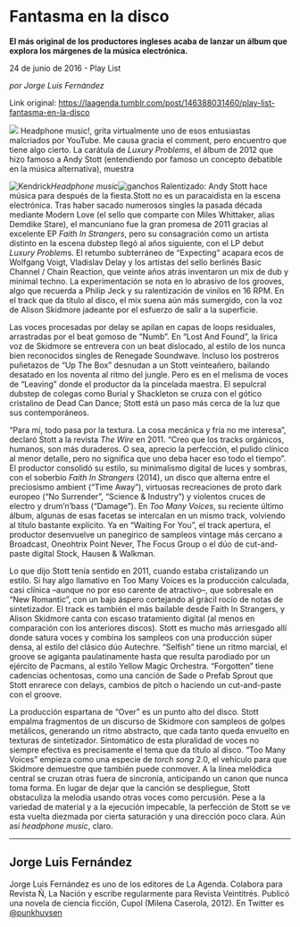 # Fantasma en la disco

**El más original de los productores ingleses acaba de lanzar un álbum que explora los márgenes de la música electrónica.**

24 de junio de 2016 - Play List

_por Jorge Luis Fernández_

Link original: https://laagenda.tumblr.com/post/146388031460/play-list-fantasma-en-la-disco

![](https://64.media.tumblr.com/9d6075ae194e0b3f38ba5dbec4de53b6/tumblr_inline_pk0w7aeTy51t6q87u_500.jpg)
Headphone music!, grita virtualmente uno de esos entusiastas malcriados por YouTube. Me causa gracia el comment, pero encuentro que tiene algo cierto. La carátula de *Luxury Problems*, el álbum de 2012 que hizo famoso a Andy Stott (entendiendo por famoso un concepto debatible en la música alternativa), muestra 

![Kendrick](https://64.media.tumblr.com/72a9059ea03b889e46c8ee5876b39c5e/tumblr_inline_pk0w7bSYiw1t6q87u_250.jpg)*Headphone music*![ganchos](https://64.media.tumblr.com/9d6075ae194e0b3f38ba5dbec4de53b6/tumblr_inline_pk0w7aeTy51t6q87u_500.jpg) Ralentizado: Andy Stott hace música para después de la fiesta.Stott no es un paracaidista en la escena electrónica. Tras haber sacado numerosos singles la pasada década mediante Modern Love (el sello que comparte con Miles Whittaker, alias Demdike Stare), el mancuniano fue la gran promesa de 2011 gracias al excelente EP *Faith In Strangers*, pero su consagración como un artista distinto en la escena dubstep llegó al años siguiente, con el LP debut *Luxury Problem*s. El retumbo subterráneo de “Expecting” acapara ecos de Wolfgang Voigt, Vladislav Delay y los artistas del sello berlinés Basic Channel / Chain Reaction, que veinte años atrás inventaron un mix de dub y minimal techno. La experimentación se nota en lo abrasivo de los grooves, algo que recuerda a Philip Jeck y su ralentización de vinilos en 16 RPM. En el track que da título al disco, el mix suena aún más sumergido, con la voz de Alison Skidmore jadeante por el esfuerzo de salir a la superficie. 

Las voces procesadas por delay se apilan en capas de loops residuales, arrastradas por el beat gomoso de “Numb”. En “Lost And Found”, la lírica voz de Skidmore se entrevera con un beat dislocado, al estilo de los nunca bien reconocidos singles de Renegade Soundwave. Incluso los postreros puñetazos de “Up The Box” desnudan a un Stott veinteañero, bailando desatado en los noventa al ritmo del jungle. Pero es en el melisma de voces de “Leaving” donde el productor da la pincelada maestra. El sepulcral dubstep de colegas como Burial y Shackleton se cruza con el gótico cristalino de Dead Can Dance; Stott está un paso más cerca de la luz que sus contemporáneos.

 “Para mí, todo pasa por la textura. La cosa mecánica y fría no me interesa”, declaró Stott a la revista *The Wire* en 2011. “Creo que los tracks orgánicos, humanos, son más duraderos. O sea, aprecio la perfección, el pulido clínico al menor detalle, pero no significa que uno deba hacer eso todo el tiempo”. El productor consolidó su estilo, su minimalismo digital de luces y sombras, con el soberbio *Faith In Strangers* (2014), un disco que alterna entre el preciosismo ambient (“Time Away”), virtuosas recreaciones de proto dark europeo (“No Surrender”, “Science & Industry”) y violentos cruces de electro y drum’n’bass (“Damage”). En *Too Many Voices*, su reciente último álbum, algunas de esas facetas se intercalan en un mismo track, volviendo al título bastante explícito. Ya en “Waiting For You”, el track apertura, el productor desenvuelve un panegírico de sampleos vintage más cercano a Broadcast, Oneohtrix Point Never, The Focus Group o el dúo de cut-and-paste digital Stock, Hausen & Walkman. 


Lo que dijo Stott tenía sentido en 2011, cuando estaba cristalizando un estilo. Si hay algo llamativo en Too Many Voices es la producción calculada, casi clínica –aunque no por eso carente de atractivo–, que sobresale en “New Romantic”, con un bajo áspero cortejando al grácil rocío de notas de sintetizador. El track es también el más bailable desde Faith In Strangers, y Alison Skidmore canta con escaso tratamiento digital (al menos en comparación con los anteriores discos). Stott es mucho más arriesgado allí donde satura voces y combina los sampleos con una producción súper densa, al estilo del clásico dúo Autechre. “Selfish” tiene un ritmo marcial, el groove se agiganta paulatinamente hasta que resulta parodiado por un ejército de Pacmans, al estilo Yellow Magic Orchestra. “Forgotten” tiene cadencias ochentosas, como una canción de Sade o Prefab Sprout que Stott enrarece con delays, cambios de pitch o haciendo un cut-and-paste con el groove. 

La producción espartana de “Over” es un punto alto del disco. Stott empalma fragmentos de un discurso de Skidmore con sampleos de golpes metálicos, generando un ritmo abstracto, que cada tanto queda envuelto en texturas de sintetizador. Sintomático de esta pluralidad de voces no siempre efectiva es precisamente el tema que da título al disco. “Too Many Voices” empieza como una especie de *torch song* 2.0, el vehículo para que Skidmore demuestre que también puede conmover. A la línea melódica central se cruzan otras fuera de sincronía, anticipando un canon que nunca toma forma. En lugar de dejar que la canción se despliegue, Stott obstaculiza la melodía usando otras voces como percusión. Pese a la variedad de material y a la ejecución impecable, la perfección de Stott se ve esta vuelta diezmada por cierta saturación y una dirección poco clara. Aún así *headphone music*, claro. 



---

Jorge Luis Fernández
--------------------

  
 Jorge Luis Fernández es uno de los editores de La Agenda. Colabora para Revista Ñ, La Nación y escribe regularmente para Revista Veintitrés. Publicó una novela de ciencia ficción, Cupol (Milena Caserola, 2012). En Twitter es [@punkhuysen](https://twitter.com/punkhuysen) 

